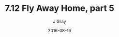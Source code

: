 ---
title: '7.12 Fly Away Home, part 5'
alt: 'Mysteries of the Arcana'
date: '2016-08-16'
author: 'J Gray'
artist: 'Sarrah'
chapter: '7 Tales of the Arcana'
filler: false
---